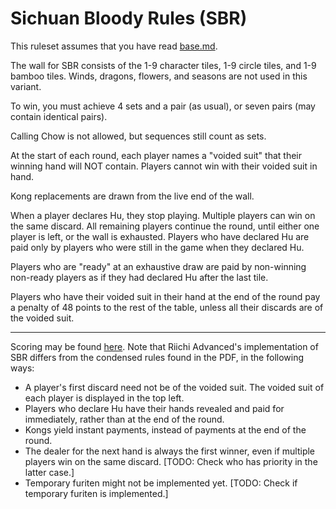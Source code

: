 # Sichuan Bloody Rules (SBR)

This ruleset assumes that you have read [base.md](documentation/base.md).

The wall for SBR consists of the 1-9 character tiles, 1-9 circle tiles, and 1-9 bamboo tiles. Winds, dragons, flowers, and seasons are not used in this variant.

To win, you must achieve 4 sets and a pair (as usual), or seven pairs (may contain identical pairs).

Calling Chow is not allowed, but sequences still count as sets.

At the start of each round, each player names a "voided suit" that their winning hand will NOT contain. Players cannot win with their voided suit in hand.

Kong replacements are drawn from the live end of the wall.

When a player declares Hu, they stop playing. Multiple players can win on the same discard. All remaining players continue the round, until either one player is left, or the wall is exhausted. Players who have declared Hu are paid only by players who were still in the game when they declared Hu.

Players who are "ready" at an exhaustive draw are paid by non-winning non-ready players as if they had declared Hu after the last tile.

Players who have their voided suit in their hand at the end of the round pay a penalty of 48 points to the rest of the table, unless all their discards are of the voided suit.

---
Scoring may be found [here](https://www.mahjongpictureguide.com/pdf/SBR-Reference.pdf). Note that Riichi Advanced's implementation of SBR differs from the condensed rules found in the PDF, in the following ways:

* A player's first discard need not be of the voided suit. The voided suit of each player is displayed in the top left.
* Players who declare Hu have their hands revealed and paid for immediately, rather than at the end of the round.
* Kongs yield instant payments, instead of payments at the end of the round.
* The dealer for the next hand is always the first winner, even if multiple players win on the same discard. [TODO: Check who has priority in the latter case.]
* Temporary furiten might not be implemented yet. [TODO: Check if temporary furiten is implemented.]
